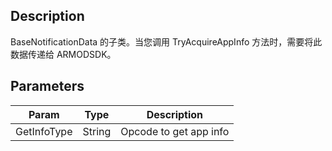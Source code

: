 
## Description


BaseNotificationData 的子类。当您调用 TryAcquireAppInfo 方法时，需要将此数据传递给 ARMODSDK。

## Parameters

| Param       | Type   | Description            |
| ----------- | ------ | ---------------------- |
| GetInfoType | String | Opcode to get app info |
